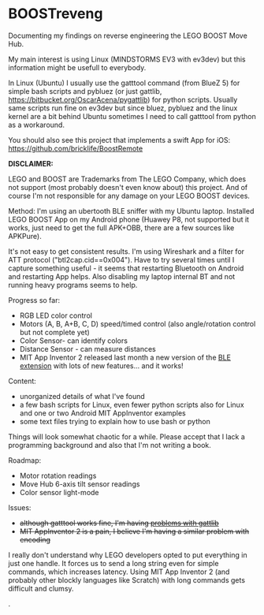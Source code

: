 # BOOSTreveng

Documenting my findings on reverse engineering the LEGO BOOST Move Hub.

My main interest is using Linux (MINDSTORMS EV3 with ev3dev) but this information might be usefull to everybody.

In Linux (Ubuntu) I usually use the gatttool command (from BlueZ 5) for simple bash scripts and pybluez (or just gattlib, https://bitbucket.org/OscarAcena/pygattlib) for python scripts. Usually same scripts run fine on ev3dev but since bluez, pybluez
and the linux kernel are a bit behind Ubuntu sometimes I need to call gatttool from python as a workaround.

You should also see this project that implements a swift App for iOS:
https://github.com/bricklife/BoostRemote

**DISCLAIMER:**

LEGO and BOOST are Trademarks from The LEGO Company, which does not support (most probably doesn't even know about) this project.
And of course I'm not responsible for any damage on your LEGO BOOST devices.

Method:
I'm using an ubertooth BLE sniffer with my Ubuntu laptop. Installed LEGO BOOST App on my Android phone (Huawey P8, not supported but it works, just need to get the full APK+OBB, there are a few sources like APKPure).

It's not easy to get consistent results. I'm using Wireshark and a filter for ATT protocol ("btl2cap.cid==0x004"). Have to try several times until I capture something useful - it seems that restarting Bluetooth on Android and restarting App helps. Also disabling my laptop internal BT and not running heavy programs seems to help.

Progress so far:
- RGB LED color control
- Motors (A, B, A+B, C, D) speed/timed control (also angle/rotation control but not complete yet)
- Color Sensor- can identify colors
- Distance Sensor - can measure distances
- MIT App Inventor 2 released last month a new version of the [BLE extension](http://iot.appinventor.mit.edu/assets/resources/edu.mit.appinventor.ble.aix) with lots of new features... and it works!

Content:
- unorganized details of what I've found
- a few bash scripts for Linux, even fewer python scripts also for Linux and one or two Android MIT AppInventor examples
- some text files trying to explain how to use bash or python

Things will look somewhat chaotic for a while. Please accept that I lack a programming background and also that I'm not writing a book.

Roadmap:
- Motor rotation readings
- Move Hub 6-axis tilt sensor readings
- Color sensor light-mode

Issues:
- ~~although gatttool works fine, I'm having [problems with gattlib](https://github.com/JorgePe/BOOSTreveng/issues/4)~~
- ~~MIT AppInventor 2  is a pain, I believe I'm having a similar problem with encoding~~

I really don't understand why LEGO developers opted to put everything in just one handle. It forces us to send a long string even for simple commands, which increases latency. Using MIT App Inventor 2 (and probably other blockly languages like Scratch) with long commands gets difficult and clumsy.

. 
